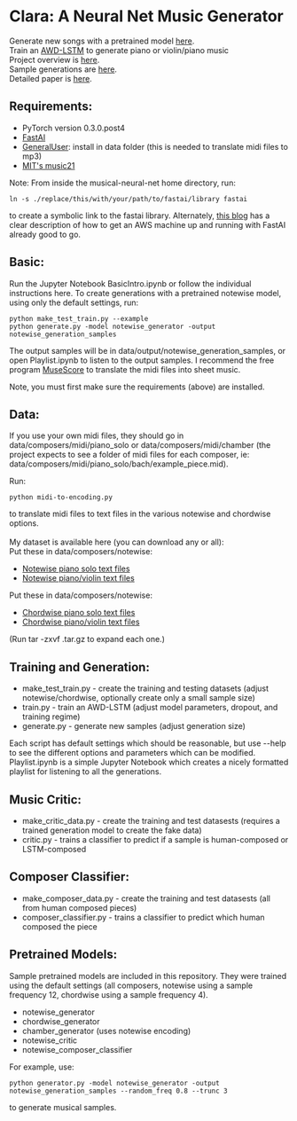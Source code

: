 # Clara: A Neural Net Music Generator
Generate new songs with a pretrained model <a href="http://54.166.122.18:8000/">here</a>.<br>
Train an <a href="https://arxiv.org/pdf/1708.02182.pdf">AWD-LSTM</a> to generate piano or violin/piano music<br>
Project overview is <a href="http://christinemcleavey.com/clara-a-neural-net-music-generator/">here</a>.<br>
Sample generations are <a href="http://christinemcleavey.com/human-or-ai/">here</a>.<br>
Detailed paper is <a href="http://christinemcleavey.com/files/clara-musical-lstm.pdf">here</a>.

<h2>Requirements:</h2>
<ul>
<li>PyTorch version 0.3.0.post4</li>
<li><a href="https://github.com/fastai/fastai">FastAI</a>
  </li>
<li><a href="http://schristiancollins.com/generaluser.php">GeneralUser</a>: install in data folder (this is needed to translate midi files to mp3)</li>
  <li><a href="http://web.mit.edu/music21/">MIT's music21</a></li>
</ul>
Note: From inside the musical-neural-net home directory, run: 

```
ln -s ./replace/this/with/your/path/to/fastai/library fastai 
```

to create a symbolic link to the fastai library. Alternately, <a href="https://medium.com/@youngladesh/setup-and-run-fast-ai-in-amazon-aws-7fd028351a1e">this blog</a> has a clear description of how to get an AWS machine up and running with FastAI already good to go.

<h2>Basic:</h2>
Run the Jupyter Notebook BasicIntro.ipynb or follow the individual instructions here. 
To create generations with a pretrained notewise model, using only the default settings, run:

```
python make_test_train.py --example
python generate.py -model notewise_generator -output notewise_generation_samples
```

The output samples will be in data/output/notewise_generation_samples, or open Playlist.ipynb to listen to the output samples. I recommend the free program <a href="https://musescore.org/en">MuseScore</a> to translate the midi files into sheet music.

Note, you must first make sure the requirements (above) are installed.


<h2>Data:</h2>
If you use your own midi files, they should go in data/composers/midi/piano_solo or data/composers/midi/chamber (the project expects to see a folder of midi files for each composer, ie: data/composers/midi/piano_solo/bach/example_piece.mid). <br>

Run:

```
python midi-to-encoding.py
```

to translate midi files to text files in the various notewise and chordwise options. <br>
<br>
My dataset is available here (you can download any or all):<br>
Put these in data/composers/notewise:
<ul>
<li><a href="http://www.christinemcleavey.com/files/notewise_piano_solo.tar.gz">Notewise piano solo text files</a></li>
<li><a href="http://www.christinemcleavey.com/files/notewise_chamber.tar.gz">Notewise piano/violin text files</a></li>
</ul>
Put these in data/composers/notewise:
<ul>
<li><a href="http://www.christinemcleavey.com/files/chordwise_piano_solo.tar.gz">Chordwise piano solo text files</a></li>
<li><a href="http://www.christinemcleavey.com/files/chordwise_chamber.tar.gz">Chordwise piano/violin text files</a></li>
</ul>
(Run tar -zxvf <name>.tar.gz to expand each one.)


<h2>Training and Generation:</h2>
<ul>
<li>make_test_train.py - create the training and testing datasets (adjust notewise/chordwise, optionally create only a small sample size)</li>
<li>train.py - train an AWD-LSTM (adjust model parameters, dropout, and training regime)</li>
<li>generate.py - generate new samples (adjust generation size)</li>
</ul>
Each script has default settings which should be reasonable, but use --help to see the different options and parameters which can be modified.<br>
Playlist.ipynb is a simple Jupyter Notebook which creates a nicely formatted playlist for listening to all the generations.
<h2>Music Critic:</h2>
<ul>
  <li>make_critic_data.py - create the training and test datasests (requires a trained generation model to create the fake data)</li>
  <li>critic.py - trains a classifier to predict if a sample is human-composed or LSTM-composed
</ul>
<h2>Composer Classifier:</h2>
<ul>
  <li>make_composer_data.py - create the training and test datasests (all from human composed pieces)</li>
  <li>composer_classifier.py - trains a classifier to predict which human composed the piece
</ul>

<h2>Pretrained Models:</h2>
Sample pretrained models are included in this repository. They were trained using the default settings (all composers, notewise using a sample frequency 12, chordwise using a sample frequency 4). 
<ul>
  <li>notewise_generator</li>
  <li>chordwise_generator </li>
  <li>chamber_generator (uses notewise encoding)</li>
  <li>notewise_critic</li>
  <li>notewise_composer_classifier</li>
</ul>
  
For example, use:

```
python generator.py -model notewise_generator -output notewise_generation_samples --random_freq 0.8 --trunc 3
```

to generate musical samples.
